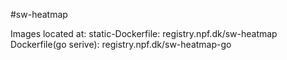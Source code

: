 #sw-heatmap


Images located at:
static-Dockerfile: registry.npf.dk/sw-heatmap
Dockerfile(go serive): registry.npf.dk/sw-heatmap-go
